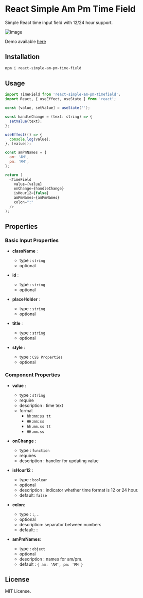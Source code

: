 # React Simple Am Pm Time Field

Simple React time input field with 12/24 hour support.

![image](https://user-images.githubusercontent.com/26710672/147738718-039a2900-5d66-470f-ba1f-3e90385c7a87.png)

Demo available [here](https://react-simpe-am-pm-timefield-demo.netlify.app)

## Installation

```bash
npm i react-simple-am-pm-time-field
```

## Usage

```javascript
import TimeField from 'react-simple-am-pm-timefield';
import React, { useEffect, useState } from 'react';

const [value, setValue] = useState('');

const handleChange = (text: string) => {
  setValue(text);
};

useEffect(() => {
  console.log(value);
}, [value]);

const amPmNames = {
  am: 'AM',
  pm: 'PM',
};

return (
  <TimeField
    value={value}
    onChange={handleChange}
    isHour12={false}
    amPmNames={amPmNames}
    colon=":"
  />
);
```

## Properties

### Basic Input Properties

- **className** :

  - type : `string`
  - optional

- **id** :

  - type : `string`
  - optional

- **placeHolder** :

  - type : `string`
  - optional

- **title** :

  - type : `string`
  - optional

- **style** :

  - type : `CSS Properties`
  - optional

### Component Properties

- **value** :

  - type : `string`
  - require
  - description : time text
  - format
    - `hh:mm:ss tt`
    - `HH:mm:ss`
    - `hh.mm.ss tt`
    - `HH.mm.ss`

- **onChange** :

  - type : `function`
  - requires
  - description : handler for updating value

- **isHour12** :

  - type : `boolean`
  - optional
  - description : indicator whether time format is 12 or 24 hour.
  - default: `false`

- **colon**:

  - type : `:`, `.`
  - optional
  - description: separator between numbers
  - default: `:`

- **amPmNames**:
  - type : `object`
  - optional
  - description : names for am/pm.
  - default : `{ am: 'AM', pm: 'PM }`

## License

MIT License.
